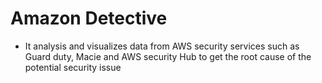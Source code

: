 
# Amazon Detective
- It analysis and visualizes data from AWS security services such as Guard duty, Macie and AWS security Hub to get the 
  root cause of the potential security issue
